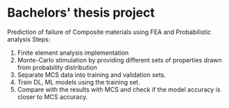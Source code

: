 # Bachelors' thesis project
Prediction of failure of Composite materials using FEA and Probabilistic analysis
Steps:
1. Finite element analysis implementation
2. Monte-Carlo stimulation by providing different sets of properties drawn from probability distribution
3. Separate MCS data into training and validation sets.
3. Train DL, ML models using the training set.
4. Compare with the results with MCS and check if the model accuracy is closer to MCS accuracy.
